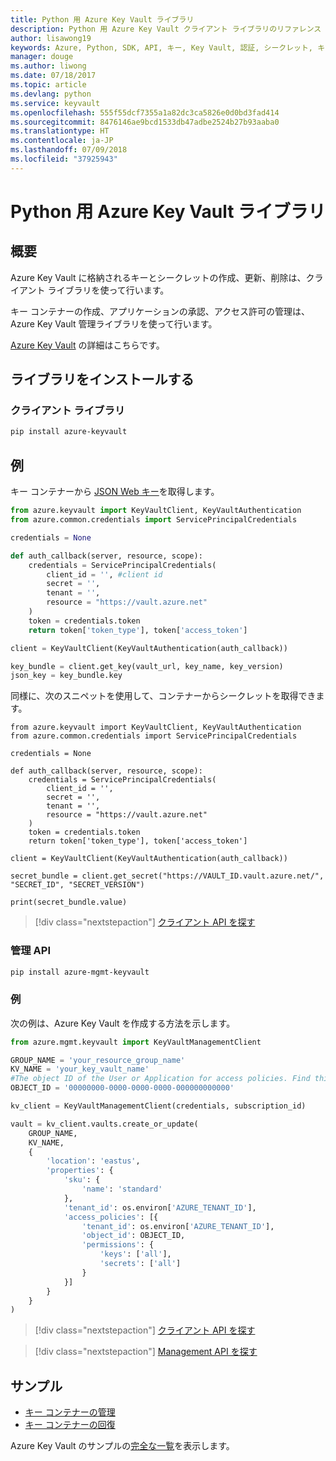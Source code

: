 ```yaml
---
title: Python 用 Azure Key Vault ライブラリ
description: Python 用 Azure Key Vault クライアント ライブラリのリファレンス ドキュメント
author: lisawong19
keywords: Azure, Python, SDK, API, キー, Key Vault, 認証, シークレット, キー, セキュリティ
manager: douge
ms.author: liwong
ms.date: 07/18/2017
ms.topic: article
ms.devlang: python
ms.service: keyvault
ms.openlocfilehash: 555f55dcf7355a1a82dc3ca5826e0d0bd3fad414
ms.sourcegitcommit: 8476146ae9bcd1533db47adbe2524b27b93aaba0
ms.translationtype: HT
ms.contentlocale: ja-JP
ms.lasthandoff: 07/09/2018
ms.locfileid: "37925943"
---
```

# <a name="azure-key-vault-libraries-for-python"></a>Python 用 Azure Key Vault ライブラリ

## <a name="overview"></a>概要

Azure Key Vault に格納されるキーとシークレットの作成、更新、削除は、クライアント ライブラリを使って行います。

キー コンテナーの作成、アプリケーションの承認、アクセス許可の管理は、Azure Key Vault 管理ライブラリを使って行います。 

[Azure Key Vault](/azure/key-vault/key-vault-whatis) の詳細はこちらです。

## <a name="install-the-libraries"></a>ライブラリをインストールする

### <a name="client-library"></a>クライアント ライブラリ

```bash
pip install azure-keyvault
```

## <a name="examples"></a>例

キー コンテナーから [JSON Web キー](https://tools.ietf.org/html/draft-ietf-jose-json-web-key-18)を取得します。

```python
from azure.keyvault import KeyVaultClient, KeyVaultAuthentication
from azure.common.credentials import ServicePrincipalCredentials

credentials = None

def auth_callback(server, resource, scope):
    credentials = ServicePrincipalCredentials(
        client_id = '', #client id
        secret = '',
        tenant = '',
        resource = "https://vault.azure.net"
    )
    token = credentials.token
    return token['token_type'], token['access_token']

client = KeyVaultClient(KeyVaultAuthentication(auth_callback))

key_bundle = client.get_key(vault_url, key_name, key_version)
json_key = key_bundle.key
```

同様に、次のスニペットを使用して、コンテナーからシークレットを取得できます。

```
from azure.keyvault import KeyVaultClient, KeyVaultAuthentication
from azure.common.credentials import ServicePrincipalCredentials

credentials = None

def auth_callback(server, resource, scope):
    credentials = ServicePrincipalCredentials(
        client_id = '',
        secret = '',
        tenant = '',
        resource = "https://vault.azure.net"
    )
    token = credentials.token
    return token['token_type'], token['access_token']

client = KeyVaultClient(KeyVaultAuthentication(auth_callback))

secret_bundle = client.get_secret("https://VAULT_ID.vault.azure.net/", "SECRET_ID", "SECRET_VERSION")

print(secret_bundle.value)
```

> [!div class="nextstepaction"]
> [クライアント API を探す](/python/api/overview/azure/keyvault/client)

### <a name="management-api"></a>管理 API

```bash
pip install azure-mgmt-keyvault
```

### <a name="example"></a>例
次の例は、Azure Key Vault を作成する方法を示します。 

```python
from azure.mgmt.keyvault import KeyVaultManagementClient

GROUP_NAME = 'your_resource_group_name'
KV_NAME = 'your_key_vault_name'
#The object ID of the User or Application for access policies. Find this number in the portal
OBJECT_ID = '00000000-0000-0000-0000-000000000000'

kv_client = KeyVaultManagementClient(credentials, subscription_id)

vault = kv_client.vaults.create_or_update(
    GROUP_NAME,
    KV_NAME,
    {
        'location': 'eastus',
        'properties': {
            'sku': {
                'name': 'standard'
            },
            'tenant_id': os.environ['AZURE_TENANT_ID'],
            'access_policies': [{
                'tenant_id': os.environ['AZURE_TENANT_ID'],
                'object_id': OBJECT_ID,
                'permissions': {
                    'keys': ['all'],
                    'secrets': ['all']
                }
            }]
        }
    }
)
```
> [!div class="nextstepaction"]
> [クライアント API を探す](/python/api/overview/azure/keyvault/client)

> [!div class="nextstepaction"]
> [Management API を探す](/python/api/overview/azure/keyvault/management)

## <a name="samples"></a>サンプル
* [キー コンテナーの管理][1] 
* [キー コンテナーの回復][2]

[1]: https://azure.microsoft.com/resources/samples/key-vault-python-manage/
[2]: https://azure.microsoft.com/resources/samples/key-vault-recovery-python/

Azure Key Vault のサンプルの[完全な一覧](https://azure.microsoft.com/resources/samples/?platform=python&term=key+vault)を表示します。 
